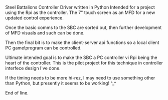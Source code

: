 Steel Battalions Controller Driver written in Python
Intended for a project using the Rpi as the controller.
The 7" touch screen as an MFD for a new updated control
experience.

Once the basic comms to the SBC are sorted out, then
further development of MFD visuals and such can be done.

Then the final bit is to make the client-server api functions
so a local client PC game\\program can be controlled.

Ultimate intended goal is to make the SBC a PC controller vi
Rpi being the heart of the controller. This is the pilot project
for this technique in controller interfece design I've done.

If the timing needs to be more hi-rez, I may need to use something
other than Python, but presently it seems to be working! ^_^

End of line.
